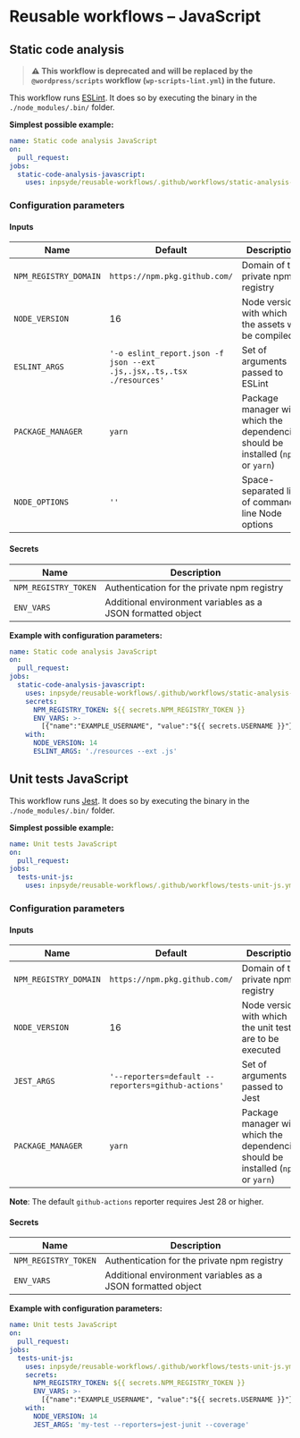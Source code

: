 # Reusable workflows – JavaScript

## Static code analysis

> **:warning: This workflow is deprecated and will be replaced by the `@wordpress/scripts` workflow (`wp-scripts-lint.yml`) in the future.**

This workflow runs [ESLint](https://eslint.org/). It does so by executing the binary in
the `./node_modules/.bin/` folder.

**Simplest possible example:**

```yml
name: Static code analysis JavaScript
on:
  pull_request:
jobs:
  static-code-analysis-javascript:
    uses: inpsyde/reusable-workflows/.github/workflows/static-analysis-js.yml@main
```

### Configuration parameters

#### Inputs

| Name                  | Default                                                               | Description                                                                       |
|-----------------------|-----------------------------------------------------------------------|-----------------------------------------------------------------------------------|
| `NPM_REGISTRY_DOMAIN` | `https://npm.pkg.github.com/`                                         | Domain of the private npm registry                                                |
| `NODE_VERSION`        | 16                                                                    | Node version with which the assets will be compiled                               |
| `ESLINT_ARGS`         | `'-o eslint_report.json -f json --ext .js,.jsx,.ts,.tsx ./resources'` | Set of arguments passed to ESLint                                                 |
| `PACKAGE_MANAGER`     | `yarn`                                                                | Package manager with which the dependencies should be installed (`npm` or `yarn`) |
| `NODE_OPTIONS`        | `''`                                                                  | Space-separated list of command-line Node options                                 |

#### Secrets

| Name                 | Description                                                 |
|----------------------|-------------------------------------------------------------|
| `NPM_REGISTRY_TOKEN` | Authentication for the private npm registry                 |
| `ENV_VARS`           | Additional environment variables as a JSON formatted object |

**Example with configuration parameters:**

```yml
name: Static code analysis JavaScript
on:
  pull_request:
jobs:
  static-code-analysis-javascript:
    uses: inpsyde/reusable-workflows/.github/workflows/static-analysis-js.yml@main
    secrets:
      NPM_REGISTRY_TOKEN: ${{ secrets.NPM_REGISTRY_TOKEN }}
      ENV_VARS: >-
        [{"name":"EXAMPLE_USERNAME", "value":"${{ secrets.USERNAME }}"}]
    with:
      NODE_VERSION: 14
      ESLINT_ARGS: './resources --ext .js'
```

## Unit tests JavaScript

This workflow runs [Jest](https://jestjs.io/). It does so by executing the binary in
the `./node_modules/.bin/` folder.

**Simplest possible example:**

```yml
name: Unit tests JavaScript
on:
  pull_request:
jobs:
  tests-unit-js:
    uses: inpsyde/reusable-workflows/.github/workflows/tests-unit-js.yml@main
```

### Configuration parameters

#### Inputs

| Name                  | Default                                            | Description                                                                       |
|-----------------------|----------------------------------------------------|-----------------------------------------------------------------------------------|
| `NPM_REGISTRY_DOMAIN` | `https://npm.pkg.github.com/`                      | Domain of the private npm registry                                                |
| `NODE_VERSION`        | 16                                                 | Node version with which the unit tests are to be executed                         |
| `JEST_ARGS`           | `'--reporters=default --reporters=github-actions'` | Set of arguments passed to Jest                                                   |
| `PACKAGE_MANAGER`     | `yarn`                                             | Package manager with which the dependencies should be installed (`npm` or `yarn`) |

**Note**: The default `github-actions` reporter requires Jest 28 or higher.

#### Secrets

| Name                 | Description                                                 |
|----------------------|-------------------------------------------------------------|
| `NPM_REGISTRY_TOKEN` | Authentication for the private npm registry                 |
| `ENV_VARS`           | Additional environment variables as a JSON formatted object |

**Example with configuration parameters:**

```yml
name: Unit tests JavaScript
on:
  pull_request:
jobs:
  tests-unit-js:
    uses: inpsyde/reusable-workflows/.github/workflows/tests-unit-js.yml@main
    secrets:
      NPM_REGISTRY_TOKEN: ${{ secrets.NPM_REGISTRY_TOKEN }}
      ENV_VARS: >-
        [{"name":"EXAMPLE_USERNAME", "value":"${{ secrets.USERNAME }}"}]
    with:
      NODE_VERSION: 14
      JEST_ARGS: 'my-test --reporters=jest-junit --coverage'
```
